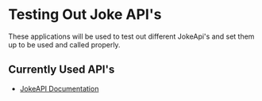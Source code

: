 # Testing Out Joke API's
These applications will be used to test out different JokeApi's and set them up to be used and called properly.

## Currently Used API's
* [JokeAPI Documentation](https://sv443.net/jokeapi/v2/)